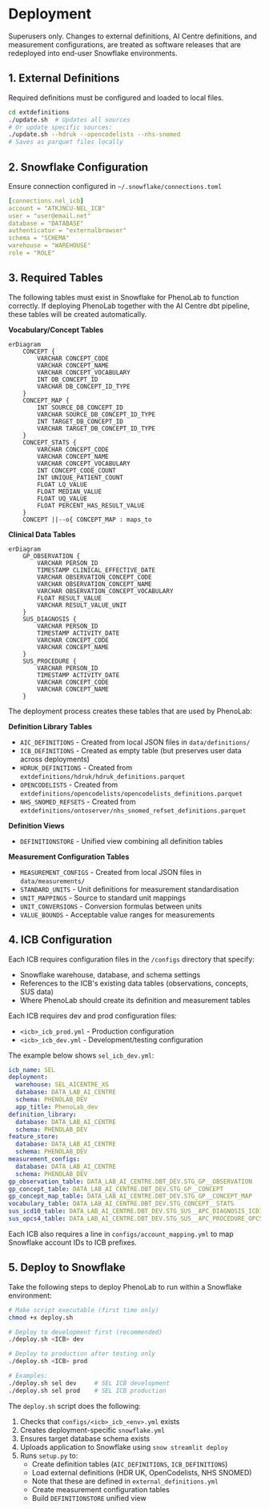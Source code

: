 
# Deployment

Superusers only. Changes to external definitions, AI Centre definitions, and measurement configurations, are treated as software releases that are redeployed into end-user Snowflake environments.

## 1. External Definitions

Required definitions must be configured and loaded to local files.

```bash
cd extdefinitions
./update.sh  # Updates all sources
# Or update specific sources:
./update.sh --hdruk --opencodelists --nhs-snomed
# Saves as parquet files locally
```

## 2. Snowflake Configuration

Ensure connection configured in `~/.snowflake/connections.toml`

```yaml
[connections.nel_icb]
account = "ATKJNCU-NEL_ICB"
user = "user@email.net"
database = "DATABASE"
authenticator = "externalbrowser"
schema = "SCHEMA"
warehouse = "WAREHOUSE"
role = "ROLE"
```

## 3. Required Tables

The following tables must exist in Snowflake for PhenoLab to function correctly. If deploying PhenoLab together with the AI Centre dbt pipeline, these tables will be created automatically.

**Vocabulary/Concept Tables**
```mermaid
erDiagram
    CONCEPT {
        VARCHAR CONCEPT_CODE
        VARCHAR CONCEPT_NAME
        VARCHAR CONCEPT_VOCABULARY
        INT DB_CONCEPT_ID
        VARCHAR DB_CONCEPT_ID_TYPE
    }
    CONCEPT_MAP {
        INT SOURCE_DB_CONCEPT_ID
        VARCHAR SOURCE_DB_CONCEPT_ID_TYPE
        INT TARGET_DB_CONCEPT_ID
        VARCHAR TARGET_DB_CONCEPT_ID_TYPE
    }
    CONCEPT_STATS {
        VARCHAR CONCEPT_CODE
        VARCHAR CONCEPT_NAME
        VARCHAR CONCEPT_VOCABULARY
        INT CONCEPT_CODE_COUNT
        INT UNIQUE_PATIENT_COUNT
        FLOAT LQ_VALUE
        FLOAT MEDIAN_VALUE
        FLOAT UQ_VALUE
        FLOAT PERCENT_HAS_RESULT_VALUE
    }
    CONCEPT ||--o{ CONCEPT_MAP : maps_to
```

**Clinical Data Tables**
```mermaid
erDiagram
    GP_OBSERVATION {
        VARCHAR PERSON_ID
        TIMESTAMP CLINICAL_EFFECTIVE_DATE
        VARCHAR OBSERVATION_CONCEPT_CODE
        VARCHAR OBSERVATION_CONCEPT_NAME
        VARCHAR OBSERVATION_CONCEPT_VOCABULARY
        FLOAT RESULT_VALUE
        VARCHAR RESULT_VALUE_UNIT
    }
    SUS_DIAGNOSIS {
        VARCHAR PERSON_ID
        TIMESTAMP ACTIVITY_DATE
        VARCHAR CONCEPT_CODE
        VARCHAR CONCEPT_NAME
    }
    SUS_PROCEDURE {
        VARCHAR PERSON_ID
        TIMESTAMP ACTIVITY_DATE
        VARCHAR CONCEPT_CODE
        VARCHAR CONCEPT_NAME
    }
```

The deployment process creates these tables that are used by PhenoLab:

**Definition Library Tables**
- `AIC_DEFINITIONS` - Created from local JSON files in `data/definitions/`
- `ICB_DEFINITIONS` - Created as empty table (but preserves user data across deployments)
- `HDRUK_DEFINITIONS` - Created from `extdefinitions/hdruk/hdruk_definitions.parquet`
- `OPENCODELISTS` - Created from `extdefinitions/opencodelists/opencodelists_definitions.parquet`
- `NHS_SNOMED_REFSETS` - Created from `extdefinitions/ontoserver/nhs_snomed_refset_definitions.parquet`

**Definition Views**
- `DEFINITIONSTORE` - Unified view combining all definition tables

**Measurement Configuration Tables**
- `MEASUREMENT_CONFIGS` - Created from local JSON files in `data/measurements/`
- `STANDARD_UNITS` - Unit definitions for measurement standardisation
- `UNIT_MAPPINGS` - Source to standard unit mappings
- `UNIT_CONVERSIONS` - Conversion formulas between units
- `VALUE_BOUNDS` - Acceptable value ranges for measurements


## 4. ICB Configuration

Each ICB requires configuration files in the `/configs` directory that specify:
- Snowflake warehouse, database, and schema settings
- References to the ICB's existing data tables (observations, concepts, SUS data)
- Where PhenoLab should create its definition and measurement tables

Each ICB requires dev and prod configuration files:
- `<icb>_icb_prod.yml` - Production configuration
- `<icb>_icb_dev.yml` - Development/testing configuration

The example below shows `sel_icb_dev.yml`:

```yaml
icb_name: SEL
deployment:
  warehouse: SEL_AICENTRE_XS
  database: DATA_LAB_AI_CENTRE
  schema: PHENOLAB_DEV
  app_title: PhenoLab_dev
definition_library:
  database: DATA_LAB_AI_CENTRE
  schema: PHENOLAB_DEV
feature_store:
  database: DATA_LAB_AI_CENTRE
  schema: PHENOLAB_DEV
measurement_configs:
  database: DATA_LAB_AI_CENTRE
  schema: PHENOLAB_DEV
gp_observation_table: DATA_LAB_AI_CENTRE.DBT_DEV.STG_GP__OBSERVATION
gp_concept_table: DATA_LAB_AI_CENTRE.DBT_DEV.STG_GP__CONCEPT
gp_concept_map_table: DATA_LAB_AI_CENTRE.DBT_DEV.STG_GP__CONCEPT_MAP
vocabulary_table: DATA_LAB_AI_CENTRE.DBT_DEV.STG_CONCEPT__STATS
sus_icd10_table: DATA_LAB_AI_CENTRE.DBT_DEV.STG_SUS__APC_DIAGNOSIS_ICD10
sus_opcs4_table: DATA_LAB_AI_CENTRE.DBT_DEV.STG_SUS__APC_PROCEDURE_OPCS4
```

Each ICB also requires a line in `configs/account_mapping.yml` to map Snowflake account IDs to ICB prefixes.

## 5. Deploy to Snowflake

Take the following steps to deploy PhenoLab to run within a Snowflake environment:

```bash
# Make script executable (first time only)
chmod +x deploy.sh

# Deploy to development first (recommended)
./deploy.sh <ICB> dev

# Deploy to production after testing only
./deploy.sh <ICB> prod

# Examples:
./deploy.sh sel dev     # SEL ICB development
./deploy.sh sel prod    # SEL ICB production
```

The `deploy.sh` script does the following:

1. Checks that `configs/<icb>_icb_<env>.yml` exists
2. Creates deployment-specific `snowflake.yml`
3. Ensures target database schema exists
4. Uploads application to Snowflake using `snow streamlit deploy`
5. Runs `setup.py` to:
   - Create definition tables (`AIC_DEFINITIONS`, `ICB_DEFINITIONS`)
   - Load external definitions (HDR UK, OpenCodelists, NHS SNOMED)
    - Note that these are defined in `external_definitions.yml`
   - Create measurement configuration tables
   - Build `DEFINITIONSTORE` unified view